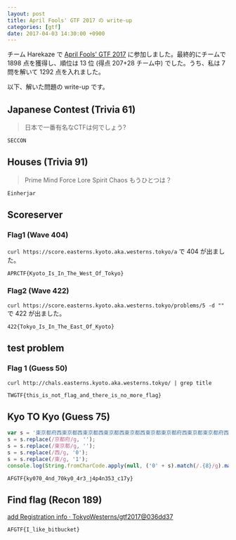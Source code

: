 ```yaml
---
layout: post
title: April Fools' GTF 2017 の write-up
categories: [gtf]
date: 2017-04-03 14:30:00 +0900
---
```


チーム Harekaze で [April Fools' GTF 2017](http://easterns.kyoto.aka.westerns.tokyo/) に参加しました。最終的にチームで 1898 点を獲得し、順位は 13 位 (得点 207+28 チーム中) でした。うち、私は 7 問を解いて 1292 点を入れました。

以下、解いた問題の write-up です。

## Japanese Contest (Trivia 61)

> 日本で一番有名なCTFは何でしょう?

```
SECCON
```

## Houses (Trivia 91)

> Prime
> Mind
> Force
> Lore
> Spirit
> Chaos
> もうひとつは？

```
Einherjar
```

## Scoreserver

### Flag1 (Wave 404)

`curl https://score.easterns.kyoto.aka.westerns.tokyo/a` で 404 が出ました。

```
APRCTF{Kyoto_Is_In_The_West_Of_Tokyo}
```

### Flag2 (Wave 422)

`curl https://score.easterns.kyoto.aka.westerns.tokyo/problems/5 -d ""` で 422 が出ました。

```
422{Tokyo_Is_In_The_East_Of_Kyoto}
```

## test problem

### Flag 1 (Guess 50)

`curl http://chals.easterns.kyoto.aka.westerns.tokyo/ | grep title`

```
TWGTF{this_is_not_flag_and_there_is_no_more_flag}
```

## Kyo TO Kyo (Guess 75)

```javascript
var s = '東京都府西東京都西東京都西東京都西東京都西東京都東京都府西東京都東京都府西東京都西東京都西東京都東京都府東京都府西東京都西東京都東京都府西東京都西東京都西東京都東京都府東京都府東京都府西東京都東京都府西東京都東京都府西東京都東京都府西東京都西東京都西東京都東京都府西東京都西東京都西東京都東京都府東京都府西東京都西東京都東京都府東京都府東京都府東京都府西東京都東京都府東京都府西東京都東京都府東京都府西東京都東京都府西東京都東京都府東京都府西東京都東京都府東京都府東京都府東京都府西東京都西東京都東京都府西東京都西東京都東京都府東京都府西東京都西東京都西東京都西東京都西東京都西東京都東京都府東京都府西東京都東京都府東京都府東京都府西東京都西東京都東京都府東京都府西東京都西東京都西東京都西東京都西東京都東京都府西東京都東京都府東京都府東京都府東京都府東京都府西東京都西東京都東京都府東京都府西東京都東京都府西東京都西東京都西東京都東京都府東京都府西東京都東京都府東京都府東京都府西東京都西東京都東京都府東京都府西東京都西東京都東京都府西東京都西東京都西東京都東京都府西東京都東京都府東京都府東京都府東京都府東京都府西東京都西東京都東京都府東京都府西東京都東京都府東京都府東京都府西東京都西東京都東京都府東京都府西東京都西東京都西東京都西東京都西東京都東京都府東京都府西東京都東京都府西東京都東京都府東京都府西東京都東京都府東京都府東京都府東京都府西東京都西東京都東京都府西東京都西東京都東京都府東京都府西東京都西東京都西東京都西東京都西東京都東京都府西東京都東京都府東京都府東京都府東京都府東京都府西東京都西東京都東京都府東京都府西東京都東京都府西東京都西東京都西東京都東京都府東京都府東京都府西東京都西東京都東京都府西東京都西東京都西東京都東京都府東京都府西東京都西東京都東京都府東京都府西東京都東京都府西東京都東京都府東京都府東京都府東京都府東京都府西東京都東京都府東京都府西東京都東京都府西東京都東京都府西東京都西東京都西東京都東京都府東京都府西東京都東京都府西東京都西東京都西東京都東京都府東京都府東京都府西東京都西東京都西東京都西東京都西東京都西東京都東京都府東京都府西東京都東京都府西東京都西東京都西東京都東京都府東京都府西東京都東京都府東京都府東京都府西東京都西東京都西東京都東京都府東京都府西東京都西東京都東京都府東京都府西東京都西東京都東京都府東京都府西東京都東京都府西東京都東京都府西東京都西東京都東京都府東京都府西東京都西東京都東京都府東京都府西東京都東京都府西東京都東京都府東京都府東京都府東京都府東京都府西東京都東京都府東京都府西東京都西東京都西東京都東京都府東京都府西東京都西東京都東京都府東京都府西東京都西東京都西東京都東京都府西東京都西東京都東京都府東京都府西東京都東京都府東京都府東京都府西東京都東京都府東京都府東京都府東京都府西東京都西東京都東京都府西東京都東京都府東京都府東京都府東京都府東京都府西東京都東京都府';
s = s.replace(/京都府/g, '');
s = s.replace(/東京都/g, '');
s = s.replace(/西/g, '0');
s = s.replace(/東/g, '1');
console.log(String.fromCharCode.apply(null, ('0' + s).match(/.{8}/g).map(m => parseInt(m, 2))));
```

```
AFGTF{ky070_4nd_70ky0_4r3_j4p4n353_c17y}
```

## Find flag (Recon 189)

[add Registration info · TokyoWesterns/gtf2017@036dd37](https://github.com/TokyoWesterns/gtf2017/commit/036dd378380ba9f463a1603e0bed0cad6a2e42c5)

```
AFGTF{I_like_bitbucket}
```
